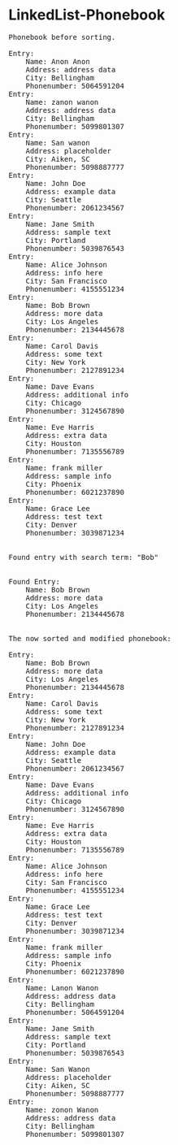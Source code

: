 ﻿# LinkedList-Phonebook

<pre>
Phonebook before sorting.

Entry:
	Name: Anon Anon
	Address: address data
	City: Bellingham
	Phonenumber: 5064591204
Entry:
	Name: zanon wanon
	Address: address data
	City: Bellingham
	Phonenumber: 5099801307
Entry:
	Name: San wanon
	Address: placeholder
	City: Aiken, SC
	Phonenumber: 5098887777
Entry:
	Name: John Doe
	Address: example data
	City: Seattle
	Phonenumber: 2061234567
Entry:
	Name: Jane Smith
	Address: sample text
	City: Portland
	Phonenumber: 5039876543
Entry:
	Name: Alice Johnson
	Address: info here
	City: San Francisco
	Phonenumber: 4155551234
Entry:
	Name: Bob Brown
	Address: more data
	City: Los Angeles
	Phonenumber: 2134445678
Entry:
	Name: Carol Davis
	Address: some text
	City: New York
	Phonenumber: 2127891234
Entry:
	Name: Dave Evans
	Address: additional info
	City: Chicago
	Phonenumber: 3124567890
Entry:
	Name: Eve Harris
	Address: extra data
	City: Houston
	Phonenumber: 7135556789
Entry:
	Name: frank miller
	Address: sample info
	City: Phoenix
	Phonenumber: 6021237890
Entry:
	Name: Grace Lee
	Address: test text
	City: Denver
	Phonenumber: 3039871234


Found entry with search term: "Bob"


Found Entry:
	Name: Bob Brown
	Address: more data
	City: Los Angeles
	Phonenumber: 2134445678


The now sorted and modified phonebook:

Entry:
	Name: Bob Brown
	Address: more data
	City: Los Angeles
	Phonenumber: 2134445678
Entry:
	Name: Carol Davis
	Address: some text
	City: New York
	Phonenumber: 2127891234
Entry:
	Name: John Doe
	Address: example data
	City: Seattle
	Phonenumber: 2061234567
Entry:
	Name: Dave Evans
	Address: additional info
	City: Chicago
	Phonenumber: 3124567890
Entry:
	Name: Eve Harris
	Address: extra data
	City: Houston
	Phonenumber: 7135556789
Entry:
	Name: Alice Johnson
	Address: info here
	City: San Francisco
	Phonenumber: 4155551234
Entry:
	Name: Grace Lee
	Address: test text
	City: Denver
	Phonenumber: 3039871234
Entry:
	Name: frank miller
	Address: sample info
	City: Phoenix
	Phonenumber: 6021237890
Entry:
	Name: Lanon Wanon
	Address: address data
	City: Bellingham
	Phonenumber: 5064591204
Entry:
	Name: Jane Smith
	Address: sample text
	City: Portland
	Phonenumber: 5039876543
Entry:
	Name: San Wanon
	Address: placeholder
	City: Aiken, SC
	Phonenumber: 5098887777
Entry:
	Name: zonon Wanon
	Address: address data
	City: Bellingham
	Phonenumber: 5099801307
</pre>
